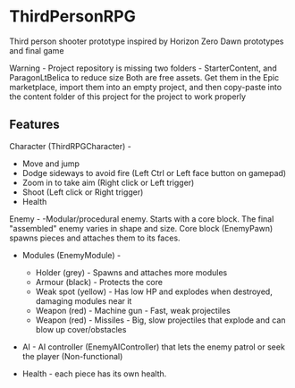 # ThirdPersonRPG

Third person shooter prototype inspired by Horizon Zero Dawn prototypes and final game

Warning - Project repository is missing two folders - StarterContent, and ParagonLtBelica to reduce size
Both are free assets. Get them in the Epic marketplace, import them into an empty project, and then copy-paste into the content folder of this project for the project to work properly


## Features

Character (ThirdRPGCharacter) - 

- Move and jump
- Dodge sideways to avoid fire (Left Ctrl or Left face button on gamepad)
- Zoom in to take aim (Right click or Left trigger)
- Shoot (Left click or Right trigger)
- Health
	
Enemy - 
-Modular/procedural enemy. Starts with a core block. The final "assembled" enemy varies in shape and size.
Core block (EnemyPawn) spawns pieces and attaches them to its faces.

- Modules (EnemyModule) - 
	- Holder (grey) - Spawns and attaches more modules
	- Armour (black) - Protects the core
	- Weak spot (yellow) - Has low HP and explodes when destroyed, damaging modules near it
	- Weapon (red) - Machine gun - Fast, weak projectiles
	- Weapon (red) - Missiles - Big, slow projectiles that explode and can blow up cover/obstacles
	
- AI - AI controller (EnemyAIController) that lets the enemy patrol or seek the player (Non-functional)
- Health - each piece has its own health.
	
